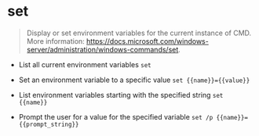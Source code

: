 # set
> Display or set environment variables for the current instance of CMD.
> More information: <https://docs.microsoft.com/windows-server/administration/windows-commands/set>.

- List all current environment variables
`set`

- Set an environment variable to a specific value
`set {{name}}={{value}}`

- List environment variables starting with the specified string
`set {{name}}`

- Prompt the user for a value for the specified variable
`set /p {{name}}={{prompt_string}}`
